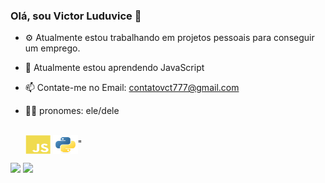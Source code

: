 ### Olá, sou Victor Luduvice 👋

- ⚙ Atualmente estou trabalhando em projetos pessoais para conseguir um emprego.
- 🌸 Atualmente estou aprendendo JavaScript
- 📫 Contate-me no Email: contatovct777@gmail.com
- 🐱‍👤 pronomes: ele/dele

   <div style="display: inline_block"><br>
  <img align="center" alt="Rafa-Js" height="30" width="40" src="https://raw.githubusercontent.com/devicons/devicon/master/icons/javascript/javascript-plain.svg">
  <img align="center" alt="Rafa-Python" height="30" width="40" src="https://raw.githubusercontent.com/devicons/devicon/master/icons/python/python-original.svg">" 

 <div>
  <a href="https://instagram.com/gaarajkk/" target="_blank"><img src="https://img.shields.io/badge/-Instagram-%23E4405F?style=for-the-badge&logo=instagram&logoColor=white" target="_blank"></a>
 <a href="https://discord.gg/𝔊𝔞𝔞𝔯𝔞#2314" target="_blank"><img src="https://img.shields.io/badge/Discord-7289DA?style=for-the-badge&logo=discord&logoColor=white" target="_blank"></a> 
</div>  
